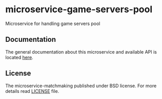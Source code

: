 # microservice-game-servers-pool
Microservice for handling game servers pool

Documentation
-------------
The general documentation about this microservice and available API is located [here](https://github.com/OpenMatchmaking/documentation/blob/master/docs/components/game-servers-pool.md).

License
-------
The microservice-matchmaking published under BSD license. For more details read [LICENSE](https://github.com/OpenMatchmaking/microservice-game-servers-pool/blob/master/LICENSE) file.
